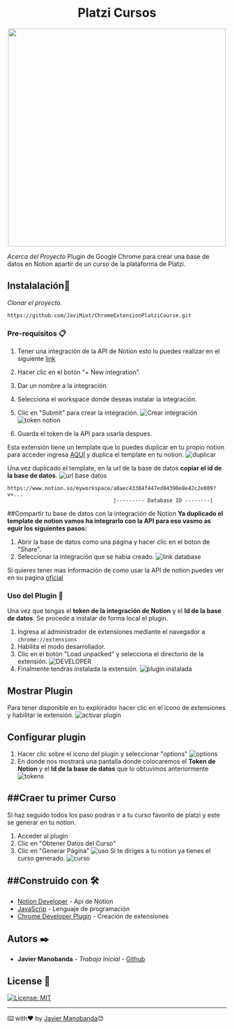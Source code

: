 
<div  align="center">
	<h1  style="text-align: center">Platzi Cursos</h1>
</div>

<div align="center" >
	<img width="500" src="https://i.imgur.com/eTUKPWU.png"/>
</div>

_Acerca del Proyecto_
Plugin de Google Chrome para crear una base de datos en Notion apartir de un curso de la plataforma de Platzi.
## Instalalación🚀

_Clonar el proyecto._
```
https://github.com/JaviMiot/ChromeExtensionPlatziCourse.git
```

### Pre-requisitos 📋

1. Tener una integración de la API de Notion esto lo puedes realizar en el siguiente [link](https://www.notion.so/my-integrations)
2. Hacer clic en el botón "+ New integration".
3. Dar un nombre a la integración.
4. Selecciona el workspace donde deseas instalar la integración.
5. Clic en "Submit" para crear la integración.
![Crear integración](https://files.readme.io/2ec137d-093ad49-create-integration.gif)
![token notion](https://i.imgur.com/jRhuQgy.png)

6. Guarda el token de la API para usarla despues.

Esta extensión tiene un template que lo puedes duplicar en tu propio notion para acceder ingresa [AQUÍ](https://javimiot.notion.site/2b9380cae34b4952808065450308343a?v=903df5f0203b448fabb7150ae9f977b3) y duplica el template en tu notion.
![duplicar](https://i.imgur.com/7zNLHNU.png)


Una vez duplicado el template, en la url de la base de datos **copiar el id de la base de datos**.
![url base datos](https://i.imgur.com/uhUacsX.png)

```
https://www.notion.so/myworkspace/a8aec43384f447ed84390e8e42c2e089?v=...
                                  |--------- Database ID --------|
```

##Compartir tu base de datos con la integración de Notion
__Ya duplicado el template de notion vamos ha integrarlo con la API para eso vasmo as eguir los siguientes pasos:__

1. Abrir la base de datos como una página y hacer clic en el boton de "Share".
2. Seleccionar la integración que se habia creado.
![link database](https://files.readme.io/0a267dd-share-database-with-integration.gif)

Si quieres tener mas información de como usar la API de notion puedes ver en su pagina [oficial](https://developers.notion.com/docs/getting-started)

### Uso del Plugin 🔧

Una vez que tengas el **token de la integración de Notion** y el **Id de la base de datos**. 
Se procede a instalar de forma local el plugin. 
1. Ingresa al administrador de extensiones mediante el navegador a `chrome://extensions`
2. Habilita el modo desarrollador.
3. Clic en el botón "Load unpacked" y selecciona el directorio de la extensión.
![DEVELOPER](https://wd.imgix.net/image/BhuKGJaIeLNPW9ehns59NfwqKxF2/vOu7iPbaapkALed96rzN.png?auto=format&w=571)
4. Finalmente tendras instalada la extensión.
![plugin instalada](https://i.imgur.com/nToFFcx.png)

## Mostrar Plugin
Para tener disponible en tu explorador hacer clic en el icono de extensiones y habilitar le extensión.
![activar plugin](https://i.imgur.com/aPMOnmn.png)

## Configurar plugin
1. Hacer clic sobre el icono del plugin y seleccionar "options"
![options](https://i.imgur.com/sIjinjC.png)
2. En donde nos mostrará una pantalla donde colocaremos el **Token de Notion** y el **Id de la base de datos** que lo obtuvimos anteriormente
![tokens](https://i.imgur.com/8vxPLfg.png)

##Craer tu primer Curso
---
Si haz seguido todos los paso podras ir a tu curso favorito de platzi y este se generar en tu notion.
1. Acceder al plugin 
2. Clic en "Obtener Datos del Curso"
3. Clic en "Generar Página"
![uso](https://i.imgur.com/GAFQbGl.png)
Si te diriges a tu notion ya tienes el curso generado.
![curso](https://i.imgur.com/DCdN37m.png)

##Construido con 🛠️
---

* [Notion Developer](https://developers.notion.com/docs/getting-started) - Api de Notion
* [JavaScrip](https://developer.mozilla.org/es/docs/Web/JavaScript) - Lenguaje de programación
* [Chrome Developer Plugin](https://developer.chrome.com/docs/extensions/mv3/getstarted/) - Creación de extensiones

## Autors ✒️

* **Javier Manobanda** - *Trabajo Inicial* - [Github](https://github.com/JaviMiot)


## License 📄
[![License: MIT](https://img.shields.io/badge/License-MIT-yellow.svg)](https://opensource.org/licenses/MIT)

---
⌨️ with❤️ by [Javier Manobanda](https://github.com/JaviMiot)😊